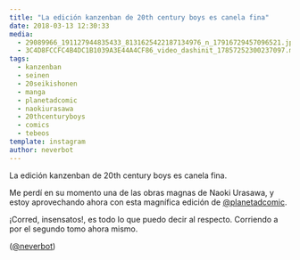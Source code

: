 ```yaml
---
title: "La edición kanzenban de 20th century boys es canela fina"
date: 2018-03-13 12:30:33
media: 
  - 29089966_191127944835433_8131625422187134976_n_17916729457096521.jpg
  - 3C4D8FCCFC4B4DC1B1039A3E44A4CF86_video_dashinit_17857252300237097.mp4
tags: 
  - kanzenban
  - seinen
  - 20seikishonen
  - manga
  - planetadcomic
  - naokiurasawa
  - 20thcenturyboys
  - comics
  - tebeos
template: instagram
author: neverbot
---
```


La edición kanzenban de 20th century boys es canela fina.

Me perdí en su momento una de las obras magnas de Naoki Urasawa, y estoy aprovechando ahora con esta magnífica edición de [@planetadcomic](https://instagram.com/planetadcomic).

¡Corred, insensatos!, es todo lo que puedo decir al respecto. Corriendo a por el segundo tomo ahora mismo.

([@neverbot](https://instagram.com/neverbot))

